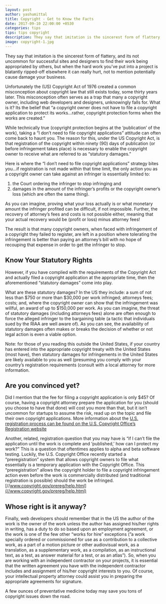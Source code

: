 ```yaml
---
layout: post
author: yashumittal
title: Copyright - Get to Know the Facts
date: 2017-09-10 22:00:00 +0530
categories: tips
tips: tips copyright
description: They say that imitation is the sincerest form of flattery, and its not uncommon for successful sites and designers to find their work being appropriated by others, but when the hard work you've put into a project is blatantly ripped-off
image: copyright-1.jpg
---
```


They say that imitation is the sincerest form of flattery, and its not uncommon for successful sites and designers to find their work being appropriated by others, but when the hard work you've put into a project is blatantly ripped-off elsewhere it can really hurt, not to mention potentially cause damage your business.

Unfortunately the (US) Copyright Act of 1976 created a common misconception about copyright law that still exists today, some thirty years later. This misconception often serves as a trap that many a copyright owner, including web developers and designers, unknowingly falls for. What is it? Its the belief that “a copyright owner does not have to file a copyright application to protect its works…rather, copyright protection forms when the works are created.”

While technically true (copyright protection begins at the ‘publication’ of the work), taking a “I don’t need to file copyright applications” attitude can often come back to haunt you. The reason for this, under the US Copyright Act, is that registration of the copyright within ninety (90) days of publication (or before infringement takes place) is necessary to enable the copyright owner to receive what are referred to as “statutory damages.”

Here is where the “I don’t need to file copyright applications” strategy bites you…if registration is not made within that time limit, the only action you as a copyright owner can take against an infringer is essentially limited to:

1. the Court ordering the infringer to stop infringing and
2. damages in the amount of the infringer’s profits or the copyright owner’s loss (which are often the same thing).

As you can imagine, proving what your loss actually is or what monetary amount the infringer profited can be difficult, if not impossible. Further, the recovery of attorney’s fees and costs is not possible either, meaning that your actual recovery would be (profit or loss) minus attorney fees!

The result is that many copyright owners, when faced with infringement of a copyright they failed to register, are left in a position where tolerating the infringement is better than paying an attorney’s bill with no hope of recouping that expense in order to get the infringer to stop.

## Know Your Statutory Rights

However, if you have complied with the requirements of the Copyright Act and actually filed a copyright application at the appropriate time, then the aforementioned “statutory damages” come into play.

What are these statutory damages? In the US they include: a sum of not less than $750 or more than $30,000 per work infringed; attorneys fees; costs; and, where the copyright owner can show that the infringement was willful, an award of up to $150,000 per work. As you can imagine, the threat of statutory damages (including attorneys fees) alone are often enough to force the alleged infringer to the bargaining table (a tactic that individuals sued by the RIAA are well aware of). As you can see, the availability of statutory damages often makes or breaks the decision of whether or not legal action is even a viable option.

Note: for those of you reading this outside the United States, if your country has entered into the appropriate copyright treaty with the United States (most have), then statutory damages for infringements in the United States are likely available to you as well (presuming you comply with your country’s registration requirements (consult with a local attorney for more information.

## Are you convinced yet?

Did I mention that the fee for filing a copyright application is only $45? Of course, having a copyright attorney prepare the application for you (should you choose to have that done) will cost you more than that, but it isn’t uncommon for startups to assume the risk, read up on the topic and file their own copyright applications. More information about the [U.S. registration process can be found on the U.S. Copyright Office’s Registration website](//www.copyright.gov/)

Another, related, registration question that you may have is “if I can’t file the application until the work is complete and ‘published,’ how can I protect my work?” This is a question that oftentimes applies to alpha and beta software testing. Luckily, the U.S. Copyright Office recently started a “preregistration” system that allows copyright owners to file what essentially is a temporary application with the Copyright Office. This “preregistration” allows the copyright holder to file a copyright infringement action even before the work is commercially distributed (and traditional registration is possible) should the work be infringed. [//www.copyright.gov/prereg/help.html](//www.copyright.gov/prereg/help.html)

## Whose right is it anyway?

Finally, web developers should remember that in the US the author of the work is the owner of the work unless the author has assigned his/her rights in writing, has a duty to do so based upon an employment agreement, or the work is one of the few other “works for hire” exceptions (”a work specially ordered or commissioned for use as a contribution to a collective work, as a part of a motion picture or other audiovisual work, as a translation, as a supplementary work, as a compilation, as an instructional text, as a test, as answer material for a test, or as an atlas”). So, when you are working with an independent contractor on your projects, it is essential that the written agreement you have with the independent contractor includes and assignment of his/her copyright interests to you. Of course, your intellectual property attorney could assist you in preparing the appropriate agreements for signature.

A few ounces of preventative medicine today may save you tons of copyright issues down the road.
